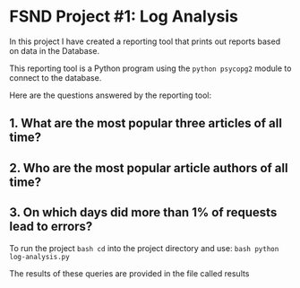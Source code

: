 # FSND Project #1: Log Analysis 

In this project I have created a reporting tool that prints out reports based on data in the Database. 

 This reporting tool is a Python program using the ```python psycopg2``` module to connect to the database. 

 Here are the questions answered by the reporting tool: 
 ## 1. What are the most popular three articles of all time?
 ## 2. Who are the most popular article authors of all time? 
 ## 3. On which days did more than 1% of requests lead to errors?

 To run the project ```bash cd``` into the project directory and use: 
 ```bash python log-analysis.py```

The results of these queries are provided in the file called results 